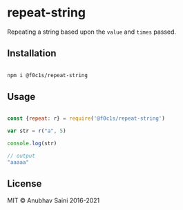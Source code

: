 # repeat-string

Repeating a string based upon the `value` and `times` passed.

## Installation

```bash

npm i @f0c1s/repeat-string

```

## Usage

```javascript

const {repeat: r} = require('@f0c1s/repeat-string')

var str = r("a", 5)

console.log(str)

// output
"aaaaa"
```

## License

MIT &copy; Anubhav Saini 2016-2021
